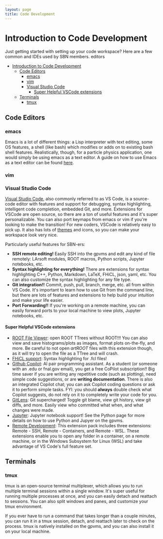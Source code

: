 ```yaml
---
layout: page
title: Code Development
---
```


# Introduction to Code Development

Just getting started with setting up your code workspace? Here are a few common  and IDEs used by SBN members.
editors
- [Introduction to Code Development](#introduction-to-code-development)
  - [Code Editors](#code-editors)
    - [emacs](#emacs)
    - [vim](#vim)
    - [Visual Studio Code](#visual-studio-code)
      - [Super Helpful VSCode extensions](#super-helpful-vscode-extensions)
  - [Terminals](#terminals)
    - [tmux](#tmux)

## Code Editors

### emacs
Emacs is a lot of different things: a Lisp interpreter with text editing, some OS features, a shell (like bash) which modifies or adds on to existing bash shell features. Realistically, though, for a particle physics application, one would simply be using emacs as a text editor. A guide on how to use Emacs as a text editor can be found [here](https://fsl.fmrib.ox.ac.uk/fslcourse/unix_intro/textedit.html).

### vim

### Visual Studio Code

[Visual Studio Code](https://code.visualstudio.com/), also commonly referred to as VS Code, is a source-code editor with features and support for debugging, syntax highlighting, intelligent code completion, embedded Git, and more. Extensions for VSCode are open source, so there are a ton of useful features and it's super personalizable. You can also port keymaps from emacs or vim if you're looking to make the transition! For new coders, VSCode is relatively easy to pick up. It also has lots of [themes](https://vscodethemes.com/) and icons, so you can make your workspace look very nice.

Particularly useful features for SBN-ers:

- **SSH remote editing!** Easily SSH into the gpvms and edit any kind of file remotely: LArsoft modules, ROOT macros, Python scripts, Jupyter notebooks, etc.
- **Syntax highlighting for everything!** There are extensions for syntax highlighting C++, Python, Markdown, LaTeX, FHiCL, json, yaml, etc. You can also customize the syntax highlighting for any file type.
- **Git integration!!** Commit, push, pull, branch, merge, etc. all from within VS Code. It's important to learn how to use Git from the command line, but there are lots of features and extensions to help build your intuition and make your life easier.
- **Port Forwarding!!** If you're working on a remote machine, you can easily forward ports to your local machine to view plots, Jupyter notebooks, etc.

#### Super Helpful VSCode extensions

- [ROOT File Viewer](https://marketplace.visualstudio.com/items?itemName=albertopdrf.root-file-viewer): open ROOT TTrees without ROOT!!! You can also view and save histograms/plots as images, format plots on-the-fly, and more. Be careful to not open _artROOT_ files with this extension though, as it will try to open the file as a TTree and will crash.
- [FHiCL support](https://marketplace.visualstudio.com/items?itemName=robertosoleti.fcl): Syntax highlighting for .fcl files!
- [Github Copilot](https://marketplace.visualstudio.com/items?itemName=GitHub.copilot): AI pair programming assistant. As a student (or someone with an .edu or fnal.gov email), you get a free CoPilot subscription!! Big time saver if you are writing any repetitive code (such as plotting), need simple code suggestions, or are **writing documentation**. There is also an integrated Copilot chat; you can ask Copilot coding questions or ask it to perform simple tasks. FYI: you should **always** double check what Copilot suggests, do not rely on it to completely write your code for you.
- [GitLens](https://marketplace.visualstudio.com/items?itemName=eamodio.gitlens): Git supercharged! Toggle git blame, view git history, view git diffs, and more. Easily view who committed what when, and what changes were made.
- [Jupyter](https://marketplace.visualstudio.com/items?itemName=ms-toolsai.jupyter): Jupyter notebook support! See the Python page for more details on how to use Python and Jupyer on the gpvms.
- [Remote Development](https://marketplace.visualstudio.com/items?itemName=ms-vscode-remote.vscode-remote-extensionpack): This extension pack includes three extensions: Remote - SSH, Remote - Containers, and Remote - WSL. These extensions enable you to open any folder in a container, on a remote machine, or in the Windows Subsystem for Linux (WSL) and take advantage of VS Code's full feature set.

## Terminals

### tmux

tmux is an open-source terminal multiplexer, which allows you to run multiple terminal sessions within a single window. It's super useful for running multiple processes at once, and you can easily detach and reattach to sessions. You can also split windows and panes, and customize your tmux environment.

If you ever have to run a command that takes longer than a couple minutes, you can run it in a tmux session, detach, and reattach later to check on the process. 
tmux is natively installed on the gpvms, and you can also install it on your local machine.
